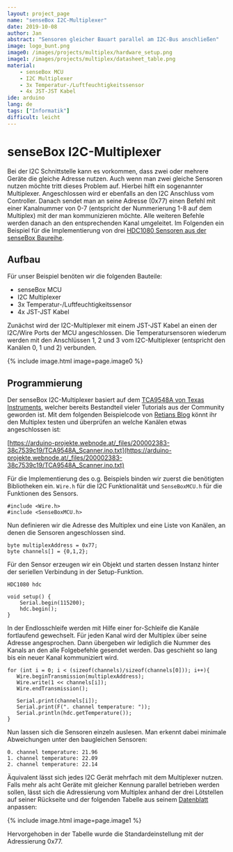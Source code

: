 ```yaml
---
layout: project_page
name: "senseBox I2C-Multiplexer"
date: 2019-10-08
author: Jan
abstract: "Sensoren gleicher Bauart parallel am I2C-Bus anschließen"
image: logo_bunt.png
image0: /images/projects/multiplex/hardware_setup.png
image1: /images/projects/multiplex/datasheet_table.png
material:
    - senseBox MCU
    - I2C Multiplexer
    - 3x Temperatur-/Luftfeuchtigkeitssensor
    - 4x JST-JST Kabel
ide: arduino
lang: de
tags: ["Informatik"]
difficult: leicht
---
```

# senseBox I2C-Multiplexer
Bei der I2C Schnittstelle kann es vorkommen, dass zwei oder mehrere Geräte die gleiche Adresse nutzen. Auch wenn man zwei gleiche Sensoren nutzen möchte tritt dieses Problem auf. Hierbei hilft ein sogenannter Multiplexer. Angeschlossen wird er ebenfalls an den I2C Anschluss vom Controller. Danach sendet man an seine Adresse (0x77) einen Befehl mit einer Kanalnummer von 0-7 (entspricht der Nummerierung 1-8 auf dem Multiplex) mit der man kommunizieren möchte. Alle weiteren Befehle werden danach an den entsprechenden Kanal umgeleitet. 
Im Folgenden ein Beispiel für die Implementierung von drei [HDC1080 Sensoren aus der senseBox Baureihe](https://sensebox.kaufen/product/temperatur-luftfeuchte). 

## Aufbau
Für unser Beispiel benöten wir die folgenden Bauteile:
- senseBox MCU
- I2C Multiplexer
- 3x Temperatur-/Luftfeuchtigkeitssensor
- 4x JST-JST Kabel

Zunächst wird der I2C-Multiplexer mit einem JST-JST Kabel an einen der I2C/Wire Ports der MCU angeschlossen. Die Temperatursensoren wiederum werden mit den Anschlüssen 1, 2 und 3 vom I2C-Multiplexer (entspricht den Kanälen 0, 1 und 2) verbunden.

{% include image.html image=page.image0 %}


## Programmierung
Der senseBox I2C-Multiplexer basiert auf dem [TCA9548A von Texas Instruments](http://www.ti.com/product/TCA9548A), welcher bereits Bestandteil vieler Tutorials aus der Community geworden ist. Mit dem folgenden Beispielcode von [Retians Blog](https://arduino-projekte.webnode.at/meine-libraries/i2c-multiplexer-tca9548a/) könnt ihr den Multiplex testen und überprüfen an welche Kanälen etwas angeschlossen ist:

[https://arduino-projekte.webnode.at/_files/200002383-38c7539c19/TCA9548A_Scanner.ino.txt](https://arduino-projekte.webnode.at/_files/200002383-38c7539c19/TCA9548A_Scanner.ino.txt)

Für die Implementierung des o.g. Beispiels binden wir zuerst die benötigten Bibliotheken ein. `Wire.h` für die I2C Funktionalität und `SenseBoxMCU.h` für die Funktionen des Sensors. 

```
#include <Wire.h>
#include <SenseBoxMCU.h>
```

Nun definieren wir die Adresse des Multiplex und eine Liste von Kanälen, an denen die Sensoren angeschlossen sind. 

```
byte multiplexAddress = 0x77;
byte channels[] = {0,1,2};
```

Für den Sensor erzeugen wir ein Objekt und starten dessen Instanz hinter der seriellen Verbindung in der Setup-Funktion.

```
HDC1080 hdc

void setup() {
    Serial.begin(115200);
    hdc.begin();
}
```

In der Endlosschleife werden mit Hilfe einer for-Schleife die Kanäle fortlaufend gewechselt. Für jeden Kanal wird der Multiplex über seine Adresse angesprochen. Dann übergeben wir lediglich die Nummer des Kanals an den alle Folgebefehle gesendet werden. Das geschieht so lang bis ein neuer Kanal kommuniziert wird. 

```
for (int i = 0; i < (sizeof(channels)/sizeof(channels[0])); i++){
   Wire.beginTransmission(multiplexAddress);
   Wire.write(1 << channels[i]);
   Wire.endTransmission();

   Serial.print(channels[i]);
   Serial.print(F(". channel temperature: "));
   Serial.println(hdc.getTemperature());
}
```

Nun lassen sich die Sensoren einzeln auslesen. Man erkennt dabei minimale Abweichungen unter den baugleichen Sensoren: 

```
0. channel temperature: 21.96
1. channel temperature: 22.09
2. channel temperature: 22.14
```

Äquivalent lässt sich jedes I2C Gerät mehrfach mit dem Multiplexer nutzen. Falls mehr als acht Geräte mit gleicher Kennung parallel betrieben werden sollen, lässt sich die Adressierung vom Multiplex anhand der drei Lötstellen auf seiner Rückseite und der folgenden Tabelle aus seinem [Datenblatt](http://www.ti.com/lit/ds/symlink/tca9548a.pdf) anpassen:

{% include image.html image=page.image1 %}

Hervorgehoben in der Tabelle wurde die Standardeinstellung mit der Adressierung 0x77.
